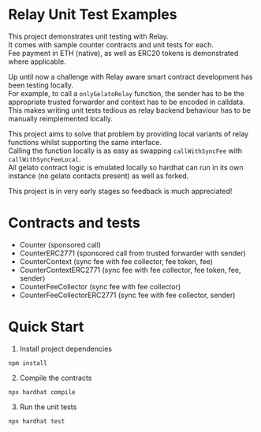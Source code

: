 # Relay Unit Test Examples

This project demonstrates unit testing with Relay.  
It comes with sample counter contracts and unit tests for each.  
Fee payment in ETH (native), as well as ERC20 tokens is demonstrated where applicable.  

Up until now a challenge with Relay aware smart contract development has been testing locally.  
For example, to call a ``onlyGelatoRelay`` function, the sender has to be the appropriate trusted forwarder and context has to be encoded in calldata.  
This makes writing unit tests tedious as relay backend behaviour has to be manually reimplemented locally.  

This project aims to solve that problem by providing local variants of relay functions whilst supporting the same interface.  
Calling the function locally is as easy as swapping ``callWithSyncFee`` with ``callWithSyncFeeLocal``.  
All gelato contract logic is emulated locally so hardhat can run in its own instance (no gelato contacts present) as well as forked.  

This project is in very early stages so feedback is much appreciated!  

# Contracts and tests
- Counter (sponsored call)
- CounterERC2771 (sponsored call from trusted forwarder with sender)
- CounterContext (sync fee with fee collector, fee token, fee)
- CounterContextERC2771 (sync fee with fee collector, fee token, fee, sender)
- CounterFeeCollector (sync fee with fee collector)
- CounterFeeCollectorERC2771 (sync fee with fee collector, sender)

# Quick Start

1. Install project dependencies
```
npm install
```

2. Compile the contracts
```
npx hardhat compile
```

3. Run the unit tests
```
npx hardhat test
```
